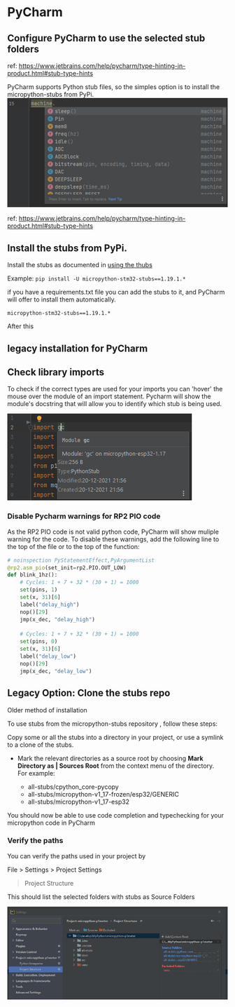 # PyCharm

## Configure PyCharm to use the selected stub folders  

ref: https://www.jetbrains.com/help/pycharm/type-hinting-in-product.html#stub-type-hints

PyCharm supports Python stub files, so the simples option is to install the micropython-stubs from PyPi.
![Code completions](img/pycharm-completion-2.png)

ref: https://www.jetbrains.com/help/pycharm/type-hinting-in-product.html#stub-type-hints

## Install the stubs from PyPi.

Install the stubs as documented in [using the thubs](20_using.md)

Example: `pip install -U micropython-stm32-stubs==1.19.1.*`

if you have a requirements.txt file you can add the stubs to it, and PyCharm will offer to install them automatically.

```text
micropython-stm32-stubs==1.19.1.*
```	

After this 

## legacy installation for PyCharm

## Check library imports
To check if the correct types are used for your imports you can 'hover' the mouse over the module of an import statement. 
Pycharm will show the module's docstring that will allow you to identify which stub is being used.

![import](img/pycharm-import.png)


### Disable Pycharm warnings for RP2 PIO code

As the RP2 PIO code is not valid python code, PyCharm will show muliple warning for the code.
To disable these warnings, add the following line to the top of the file or to the top of the function:

```python	
# noinspection PyStatementEffect,PyArgumentList
@rp2.asm_pio(set_init=rp2.PIO.OUT_LOW)
def blink_1hz():
    # Cycles: 1 + 7 + 32 * (30 + 1) = 1000
    set(pins, 1)
    set(x, 31)[6]
    label("delay_high")
    nop()[29]
    jmp(x_dec, "delay_high")

    # Cycles: 1 + 7 + 32 * (30 + 1) = 1000
    set(pins, 0)
    set(x, 31)[6]
    label("delay_low")
    nop()[29]
    jmp(x_dec, "delay_low")
```



## Legacy Option: Clone the stubs repo 
Older method of installation 

To use stubs from the micropython-stubs repository , follow these steps:

Copy some or all the stubs into a directory in your project, or use a symlink to a clone of the stubs.

- Mark the relevant directories as a source root by choosing **Mark Directory as | Sources Root** from the context menu of the directory.  
For example: 

  - all-stubs/cpython_core-pycopy
  - all-stubs/micropython-v1_17-frozen/esp32/GENERIC
  - all-stubs/micropython-v1_17-esp32

You should now be able to use code completion and typechecking for your micropython code in PyCharm

### Verify the paths 
You can verify the paths used in your project by 

File > Settings > Project Settings 
> Project Structure 

This should list the selected folders with stubs as Source Folders  

![PyCharm Settings](img/pycharm-settings.png)

